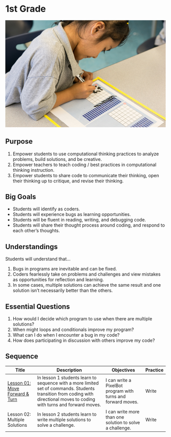 # 1st Grade

![first-grade](../../images/precoder-two.jpg)

## Purpose
1. Empower students to use computational thinking practices to analyze problems, build solutions, and be creative.
2. Empower teachers to teach coding / best practices in computational thinking instruction.
3. Empower students to share code to communicate their thinking, open their thinking up to critique, and revise their thinking.

## Big Goals
- Students will identify as coders.
- Students will experience bugs as learning opportunities.
- Students will be fluent in reading, writing, and debugging code.
- Students will share their thought process around coding, and respond to each other’s thoughts.

## Understandings
Students will understand that...

1. Bugs in programs are inevitable and can be fixed.
2. Coders fearlessly take on problems and challenges and view mistakes as opportunities for reflection and learning.
3. In some cases, multiple solutions can achieve the same result and one solution isn’t necessarily better than the others.


## Essential Questions
1. How would I decide which program to use when there are multiple solutions?
2. When might loops and conditionals improve my program?
3. What can I do when I encounter a bug in my code?
4. How does participating in discussion with others improve my code?

## Sequence

| Title             | Description        | Objectives |Practice|
| ------------------|--------------------| -----------|--------|
| [Lesson 01: Move Forward & Turn](../first-grade/lesson-plans/lesson-1/lesson.html)| In lesson 1 students learn to sequence with a more limited set of commands. Students transition from coding with directional moves to coding with turns and forward moves.| I can write a PixelBot program with turns and forward moves. |Write |
| Lesson 02: Multiple Solutions | In lesson 2 students learn to write multiple solutions to solve a challenge. | I can write more than one solution to solve a challenge. | Write |
